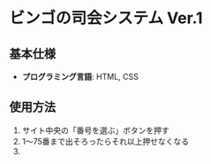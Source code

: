 # ビンゴの司会システム Ver.1

## 基本仕様
- **プログラミング言語**: HTML, CSS

## 使用方法
1. サイト中央の「番号を選ぶ」ボタンを押す
2. 1～75番まで出そろったらそれ以上押せなくなる
3. 
